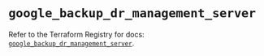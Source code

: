 # `google_backup_dr_management_server`

Refer to the Terraform Registry for docs: [`google_backup_dr_management_server`](https://registry.terraform.io/providers/hashicorp/google-beta/6.34.0/docs/resources/google_backup_dr_management_server).
